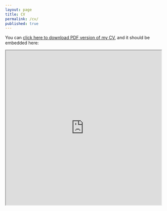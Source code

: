 ```yaml
---
layout: page
title: CV
permalink: /cv/
published: true
---
```



You can [click here to download PDF version of my CV](https://www.dropbox.com/s/j4pfxvi3gfyx8ds/CV.pdf?dl=1), and it should be embedded here:

<script type="text/javascript" src="https://www.dropbox.com/static/api/2/dropins.js" id="dropboxjs" data-app-key="zw8340newza5h8s"></script>
<a href="https://www.dropbox.com/s/xzoj6paht8aqhbn/CV.pdf?dl=0" data-height="800px" class="dropbox-embed"></a>


<iframe src="https://www.dropbox.com/s/xzoj6paht8aqhbn/CV.pdf?dl=1" width="100%" height="500px"></iframe>